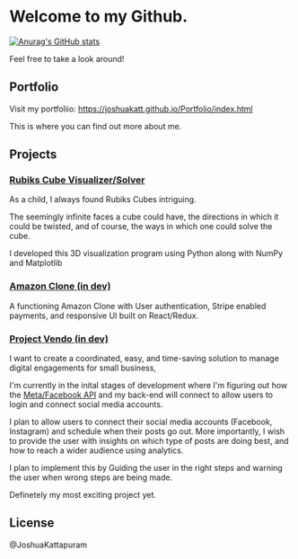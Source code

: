 # Welcome to my Github.

[![Anurag's GitHub stats](https://github-readme-stats.vercel.app/api?username=joshuakatt)](https://github.com/anuraghazra/github-readme-stats)

Feel free to take a look around!

## Portfolio

Visit my portfoliio: https://joshuakatt.github.io/Portfolio/index.html

This is where you can find out more about me.

## Projects

### [Rubiks Cube Visualizer/Solver](https://github.com/joshuakatt/Rubiks_Cube_3D_Visualizer_Solver)

  As a child, I always found Rubiks Cubes intriguing. 
  
  The seemingly infinite faces a cube could have, the directions in which it could be twisted, and of course, the ways in which one could solve the cube.
        
  I developed this 3D visualization program using Python along with NumPy and Matplotlib
  
### [Amazon Clone (in dev)](https://github.com/joshuakatt/Amazon-Clone)

A functioning Amazon Clone with User authentication, Stripe enabled payments, and responsive UI built on React/Redux.
  
### [Project Vendo (in dev)]()
  I want to create a coordinated, easy, and time-saving solution to manage digital engagements for small business,
  
  I'm currently in the inital stages of development where I'm figuring out how the [Meta/Facebook API]("https://developers.facebook.com/docs/graph-api/reference/") and my back-end will connect to allow users to login and connect social media accounts.
  
  I plan to allow users to connect their social media accounts (Facebook, Instagram) and schedule when their posts go out. More importantly, I wish to provide the user with insights on which type of posts are doing best, and how to reach a wider audience using analytics.
  
  I plan to implement this by Guiding the user in the right steps and warning the user when wrong steps are being made.
  
  Definetely my most exciting project yet.
## License

@JoshuaKattapuram
